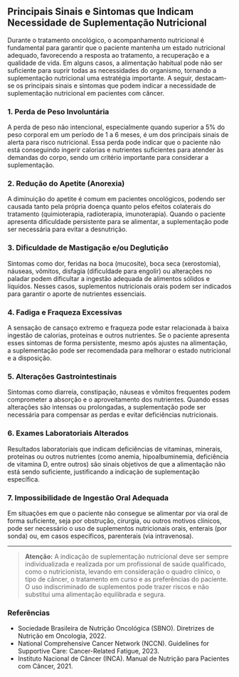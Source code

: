 
## Principais Sinais e Sintomas que Indicam Necessidade de Suplementação Nutricional

Durante o tratamento oncológico, o acompanhamento nutricional é fundamental para garantir que o paciente mantenha um estado nutricional adequado, favorecendo a resposta ao tratamento, a recuperação e a qualidade de vida. Em alguns casos, a alimentação habitual pode não ser suficiente para suprir todas as necessidades do organismo, tornando a suplementação nutricional uma estratégia importante. A seguir, destacam-se os principais sinais e sintomas que podem indicar a necessidade de suplementação nutricional em pacientes com câncer.

### 1. Perda de Peso Involuntária

A perda de peso não intencional, especialmente quando superior a 5% do peso corporal em um período de 1 a 6 meses, é um dos principais sinais de alerta para risco nutricional. Essa perda pode indicar que o paciente não está conseguindo ingerir calorias e nutrientes suficientes para atender às demandas do corpo, sendo um critério importante para considerar a suplementação.

### 2. Redução do Apetite (Anorexia)

A diminuição do apetite é comum em pacientes oncológicos, podendo ser causada tanto pela própria doença quanto pelos efeitos colaterais do tratamento (quimioterapia, radioterapia, imunoterapia). Quando o paciente apresenta dificuldade persistente para se alimentar, a suplementação pode ser necessária para evitar a desnutrição.

### 3. Dificuldade de Mastigação e/ou Deglutição

Sintomas como dor, feridas na boca (mucosite), boca seca (xerostomia), náuseas, vômitos, disfagia (dificuldade para engolir) ou alterações no paladar podem dificultar a ingestão adequada de alimentos sólidos e líquidos. Nesses casos, suplementos nutricionais orais podem ser indicados para garantir o aporte de nutrientes essenciais.

### 4. Fadiga e Fraqueza Excessivas

A sensação de cansaço extremo e fraqueza pode estar relacionada à baixa ingestão de calorias, proteínas e outros nutrientes. Se o paciente apresenta esses sintomas de forma persistente, mesmo após ajustes na alimentação, a suplementação pode ser recomendada para melhorar o estado nutricional e a disposição.

### 5. Alterações Gastrointestinais

Sintomas como diarreia, constipação, náuseas e vômitos frequentes podem comprometer a absorção e o aproveitamento dos nutrientes. Quando essas alterações são intensas ou prolongadas, a suplementação pode ser necessária para compensar as perdas e evitar deficiências nutricionais.

### 6. Exames Laboratoriais Alterados

Resultados laboratoriais que indicam deficiências de vitaminas, minerais, proteínas ou outros nutrientes (como anemia, hipoalbuminemia, deficiência de vitamina D, entre outros) são sinais objetivos de que a alimentação não está sendo suficiente, justificando a indicação de suplementação específica.

### 7. Impossibilidade de Ingestão Oral Adequada

Em situações em que o paciente não consegue se alimentar por via oral de forma suficiente, seja por obstrução, cirurgia, ou outros motivos clínicos, pode ser necessário o uso de suplementos nutricionais orais, enterais (por sonda) ou, em casos específicos, parenterais (via intravenosa).

---

> **Atenção:** A indicação de suplementação nutricional deve ser sempre individualizada e realizada por um profissional de saúde qualificado, como o nutricionista, levando em consideração o quadro clínico, o tipo de câncer, o tratamento em curso e as preferências do paciente. O uso indiscriminado de suplementos pode trazer riscos e não substitui uma alimentação equilibrada e segura.

### Referências

- Sociedade Brasileira de Nutrição Oncológica (SBNO). Diretrizes de Nutrição em Oncologia, 2022.
- National Comprehensive Cancer Network (NCCN). Guidelines for Supportive Care: Cancer-Related Fatigue, 2023.
- Instituto Nacional de Câncer (INCA). Manual de Nutrição para Pacientes com Câncer, 2021.

```
